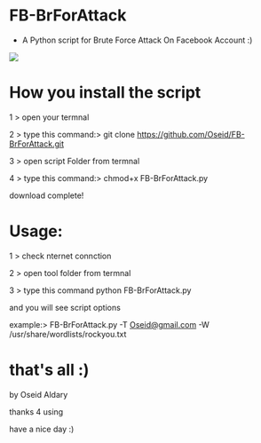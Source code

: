 # FB-BrForAttack

- A Python script for Brute Force Attack On Facebook Account :)

![](https://scontent.fjrs3-1.fna.fbcdn.net/v/t1.0-9/21762118_159877941261220_8395962401091519807_n.jpg?oh=c8028a37fd2f0c1678ffe8b85d13ab5d&oe=5A557008)

# How you install the script

1 > open your termnal

2 > type this command:> git clone https://github.com/Oseid/FB-BrForAttack.git

3 > open script Folder from termnal 

4 > type this command:> chmod+x  FB-BrForAttack.py

download complete!

# Usage:

1 > check nternet connction

2 > open tool folder from termnal 

3 > type this command python FB-BrForAttack.py 

and you will see script options

example:> FB-BrForAttack.py -T Oseid@gmail.com -W /usr/share/wordlists/rockyou.txt

# that's all :)

by Oseid Aldary

thanks 4 using

have a nice day :)
